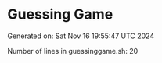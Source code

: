 # Guessing Game

Generated on: Sat Nov 16 19:55:47 UTC 2024

Number of lines in guessinggame.sh: 20
